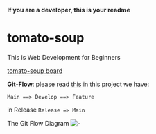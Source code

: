 **If you are a developer, this is your readme**

# tomato-soup
This is Web Development for Beginners

[tomato-soup board](https://github.com/users/ShmuelMofrad/projects/3/)

**Git-Flow**:
please read [this](https://www.gitkraken.com/learn/git/git-flow)
in this project we have:

```Main ==> Develop ==> Feature```

in Release `Release => Main`

The Git Flow Diagram ![-](https://1v5ymx3zt3y73fq5gy23rtnc-wpengine.netdna-ssl.com/wp-content/uploads/2021/03/git-flow-4.svg)

